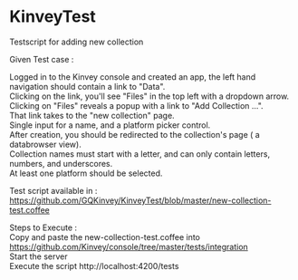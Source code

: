 # KinveyTest
Testscript for adding new collection

Given Test case : 

Logged in to the Kinvey console and created an app, the left hand navigation should contain a link to "Data".              
Clicking on the link, you'll see "Files" in the top left with a dropdown arrow.                                              
Clicking on "Files" reveals a popup with a link to "Add Collection ...".                                                 
That link takes to the "new collection" page.                                                            
Single input for a name, and a platform picker control.                                                
After creation, you should be redirected to the collection's page ( a databrowser view).                              
Collection names must start with a letter, and can only contain letters, numbers, and underscores.                              
At least one platform should be selected.                                              
 
Test script available in : https://github.com/GQKinvey/KinveyTest/blob/master/new-collection-test.coffee

Steps to Execute :                                                                 
Copy and paste the new-collection-test.coffee into https://github.com/Kinvey/console/tree/master/tests/integration         
Start the server                                             
Execute the script http://localhost:4200/tests

 

